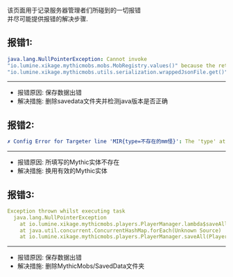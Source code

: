 该页面用于记录服务器管理者们所碰到的一切报错  
并尽可能提供报错的解决步骤.

报错1:
-
```yaml
java.lang.NullPointerException: Cannot invoke  
"io.lumine.xikage.mythicmobs.mobs.MobRegistry.values()" because the return value of  
"io.lumine.xikage.mythicmobs.utils.serialization.wrappedJsonFile.get()" is null
```
-----

* 报错原因: 保存数据出错
* 解决措施: 删除savedata文件夹并检测java版本是否正确

报错2:
-
```yaml
✗ Config Error for Targeter line 'MIR{type=不存在的mm怪}': The 'type' attribute must be a valid MythicMob or MythicEntity type.
```
----

* 报错原因: 所填写的Mythic实体不存在
* 解决措施: 换用有效的Mythic实体

报错3:
---
```yaml
Exception thrown whilst executing task  
  java.lang.NullPointerException  
    at io.lumine.xikage.mythicmobs.players.PlayerManager.lambda$saveAll$116(PlayerManager.java:80)  
    at java.util.concurrent.ConcurrentHashMap.forEach(Unknown Source)  
    at io.lumine.xikage.mythicmobs.players.PlayerManager.saveAll(PlayerManager.java:76)
```
----

* 报错原因: 保存数据出错
* 解决措施: 删除MythicMobs/SavedData文件夹